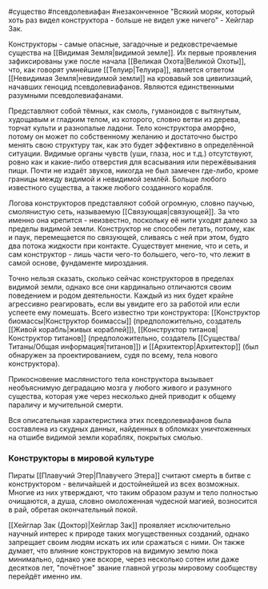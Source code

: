 #существо #псевдолевиафан #незаконченное
"Всякий моряк, который хоть раз видел конструктора - больше не видел уже ничего" - Хейглар Зак.

Конструкторы - самые опасные, загадочные и редковстречаемые существа на [[Видимая Земля|видимой земле]]. Их первые проявления зафиксированы уже после начала [[Великая Охота|Великой Охоты]], что, как говорят умнейшие [[Телуир|Телуира]], является ответом [[Невидимая Земля|невидимой земли]] на кровавый зов цивилизаций, начавших геноцид псевдолевиафанов. Являются единственными разумными псевдолевиафанами.

Представляют собой тёмных, как смоль, гуманоидов с вытянутым, худощавым и гладким телом, из которого, словно ветви из дерева, торчат культи и разнопалые ладони. Тело конструктора аморфно, потому он может по собственному желанию и достаточно быстро менять свою структуру так, как это будет эффективно в определённой ситуации. Видимые органы чувств (уши, глаза, нос и т.д.) отсутствуют, ровно как и какие-либо отверстия для всасывания или пережёвывания пищи. Почти не издаёт звуков, никогда не был замечен где-либо, кроме границы между видимой и невидимой землёй. Больше любого известного существа, а также любого созданного корабля.

Логова конструкторов представляют собой огромную, словно паучью, смолянистую сеть, называемую [[Связующая|связующей]]. За что именно она крепится - неизвестно, поскольку её нити уходят далеко за пределы видимой земли. Конструктор не способен летать, потому, как и паук, перемещается по связующей, сливаясь с ней при этом, будто два потока жидкости при контакте. Существует мнение, что и сеть, и сам конструктор - лишь части чего-то большего, чего-то, что лежит в самой основе, фундаменте мироздания.

Точно нельзя сказать, сколько сейчас конструкторов в пределах видимой земли, однако все они кардинально отличаются своим поведением и родом деятельности. Каждый из них будет крайне агрессивно реагировать, если вы увидите его за работой или если успеете ему помешать. Всего известно три конструктора: [[Конструктор биомассы|Конструктор боимассы]] (предположительно, создатель [[Живой корабль|живых кораблей]]), [[Конструктор титанов|Конструктор титанов]] (предположительно, создатель [[Существа/Титаны/Общая информация|титанов]]) и [[Архитектор|Архитектор]] (был обнаружен за проектированием, судя по всему, тела нового конструктора).

Прикосновение маслянистого тела конструктора вызывает необъяснимую деградацию мозга у любого живого и разумного существа, которая уже через несколько дней приводит к общему параличу и мучительной смерти. 

Вся описательная характеристика этих псевдолевиафанов была составлена из скудных данных, найденных в обломках уничтоженных на отшибе видимой земли кораблях, покрытых смолью.

### Конструкторы в мировой культуре

Пираты [[Плавучий Этер|Плавучего Этера]] считают смерть в битве с конструктором - величайшей и достойнейшей из всех возможных. Многие из них утверждают, что таким образом разум и тело полностью очищаются, а душа, словно омоложенная чудесной магией, возносится в рай, обретая окончательный покой.

[[Хейглар Зак (Доктор)|Хейглар Зак]] проявляет исключительно научный интерес к природе таких могущественных созданий, однако запрещает своим людям искать их или сражаться с ними. Он также думает, что влияние конструкторов на видимую землю пока минимально, однако уже вскоре, через несколько сотен или даже десятков лет, "почётное" звание главной угрозы мировому сообществу перейдёт именно им. 




